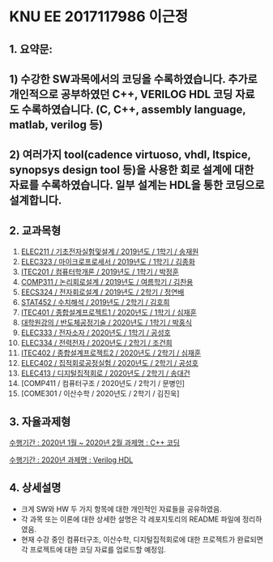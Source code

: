 # KNU EE 2017117986 이근정
## 1. 요약문: 
## 1) 수강한 SW과목에서의 코딩을 수록하였습니다. 추가로 개인적으로 공부하였던 C++, VERILOG HDL 코딩 자료도 수록하였습니다. (C, C++, assembly language, matlab, verilog 등)
## 2) 여러가지 tool(cadence virtuoso, vhdl, ltspice, synopsys design tool 등)을 사용한 회로 설계에 대한 자료를 수록하였습니다. 일부 설계는 HDL을 통한 코딩으로 설계합니다.

## 2. 교과목형
1) [ELEC211 / 기초전자실험및설계 / 2019년도 / 1학기 / 송재원](https://github.com/LEE-GEUN-JEONG/ELEC211-Basic_electronic_experiment_and_design)
2) [ELEC323 / 마이크로프로세서 / 2019년도 / 1학기 / 김종화](https://github.com/LEE-GEUN-JEONG/ELEC323-Microprocessor)
3) [ITEC201 / 컴퓨터학개론 / 2019년도 / 1학기 / 박정훈](https://github.com/LEE-GEUN-JEONG/ITEC201-Computer_Science)
4) [COMP311 / 논리회로설계 / 2019년도 / 여름학기 / 김찬용](https://github.com/LEE-GEUN-JEONG/COMP311-Logic_Circuit_Design)
5) [EECS324 / 전자회로설계 / 2019년도 / 2학기 / 정연배](https://github.com/LEE-GEUN-JEONG/EECS324-Electronic_Circuit_Design)
6) [STAT452 / 수치해석 / 2019년도 / 2학기 / 김호희](https://github.com/LEE-GEUN-JEONG/STAT452-Numerical_Analysis)
7) [ITEC401 / 종합설계프로젝트1 / 2020년도 / 1학기 / 심재훈](https://github.com/LEE-GEUN-JEONG/ITEC401-Capstone_Design1) 
8) [대학원강의 / 반도체공정기술 / 2020년도 / 1학기 / 박홍식](https://github.com/LEE-GEUN-JEONG/Semiconductor_process_technology)
9) [ELEC333 / 전자소자 / 2020년도 / 1학기 / 공성호](https://github.com/LEE-GEUN-JEONG/ELEC333-Electronic_Device)
10) [ELEC334 / 전력전자 / 2020년도 / 2학기 / 조건희](https://github.com/LEE-GEUN-JEONG/ELEC334-Power_Electronics)
11) [ITEC402 / 종합설계프로젝트2 / 2020년도 / 2학기 / 심재훈](https://github.com/LEE-GEUN-JEONG/ITEC402-Capstone_Design2)
12) [ELEC402 / 집적회로공정실험 / 2020년도 / 2학기 / 공성호](https://github.com/LEE-GEUN-JEONG/ELEC402-Integrated_circuit_process_experiment)
13) [ELEC413 / 디지털집적회로 / 2020년도 / 2학기 / 송대건](https://github.com/LEE-GEUN-JEONG/ELEC413-Digital_IC)
14) [COMP411 / 컴퓨터구조 / 2020년도 / 2학기 / 문병인]
15) [COME301 / 이산수학 / 2020년도 / 2학기 / 김진욱]


## 3. 자율과제형 
[수행기간 : 2020년 1월 ~ 2020년 2월
과제명 : C++ 코딩](https://github.com/LEE-GEUN-JEONG/C_Programming)

[수행기간 : 2020년
과제명 : Verilog HDL](https://github.com/LEE-GEUN-JEONG/Verilog_HDL)

## 4. 상세설명
- 크게 SW와 HW 두 가지 항목에 대한 개인적인 자료들을 공유하였음.
- 각 과목 또는 이론에 대한 상세한 설명은 각 레포지토리의 README 파일에 정리하였음.
- 현재 수강 중인 컴퓨터구조, 이산수학, 디지털집적회로에 대한 프로젝트가 완료되면 각 프로젝트에 대한 코딩 자료를 업로드할 예정임.
